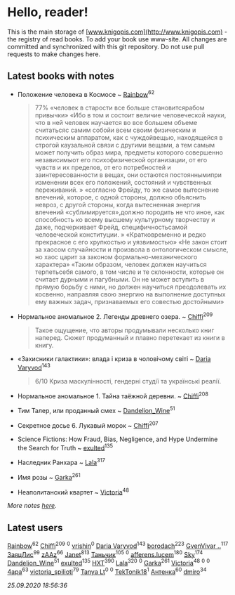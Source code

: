 # Hello, reader!
This is the main storage of [www.knigopis.com](http://www.knigopis.com) - the registry of read books.
To add your book use www-site. All changes are committed and synchronized with this git repository.
Do not use pull requests to make changes here.


## Latest books with notes
* Положение человека в Космосе ~ [Rainbow](users/109/109787328219839805802-google)<sup>62</sup>
    > 77%
    > «человек в старости все больше становитсярабом привычки»
    > «Ибо в том и состоит величие человеческой науки, что в ней человек научается во все большем объеме считатьсяс самим собойи всем своим физическим и психическим аппаратом, как с чуждойвещью, находящейся в строгой каузальной связи с другими вещами, а тем самым может получить образ мира, предметы которого совершенно независимыот его психофизической организации, от его чувств и их пределов, от его потребностей и заинтересованности в вещах, они остаются постояннымипри изменении всех его положений, состояний и чувственных переживаний. »
    > «согласно Фрейду, то же самое вытеснение влечений, которое, с одной стороны, должно объяснить невроз, с другой стороны, когда вытесненная энергия влечений «сублимируется»,должно породить не что иное, как способность ко всему высшему культурному творчеству и даже, подчеркивает Фрейд, специфичностьсамой человеческой конституции. »
    > «Кратковременно и редко прекрасное с его хрупкостью и уязвимостью»
    > «Не закон стоит за хаосом случайности и произвола в онтологическом смысле, но хаос царит за законом формально-механического характера»
    > «Таким образом, человек должен научиться терпетьсебя самого, в том числе и те склонности, которые он считает дурными и пагубными. Он не может вступить в прямую борьбу с ними, но должен научиться преодолевать их косвенно, направляя свою энергию на выполнение доступных ему важных задач, признаваемых его совестью достойными»

* Нормальное аномальное 2. Легенды древнего озера. ~ [Chiffi](users/105/105831994080785626680-google)<sup>209</sup>
    > Такое ощущение, что авторы продумывали несколько книг наперед. Сюжет продуманный и плавно перетекает из книги в книгу.

* «Захисники галактики»: влада і криза в чоловічому світі ~ [Daria Varyvod](users/829/829893410524253-facebook)<sup>143</sup>
    > 6/10 Криза маскулінності, гендерні студії та українські реалії.

* Нормальное аномальное 1. Тайна таёжной деревни. ~ [Chiffi](users/105/105831994080785626680-google)<sup>208</sup>

* Тим Талер, или проданный смех ~ [Dandelion_Wine](users/586/58602788-vkontakte)<sup>51</sup>

* Секретное досье 6. Лукавый морок ~ [Chiffi](users/105/105831994080785626680-google)<sup>207</sup>

* Science Fictions: How Fraud, Bias, Negligence, and Hype Undermine the Search for Truth ~ [exulted](users/100/100599204551896265722-google)<sup>135</sup>

* Наследник Ранхара ~ [Lala](users/761/76187635-vkontakte)<sup>317</sup>

* Имя розы ~ [Garka](users/115/115753719718250012620-google)<sup>261</sup>

* Неаполитанский квартет ~ [Victoria](users/113/113794223924688167852-google)<sup>48</sup>


_More notes [here](latest_books_with_notes.md)._


## Latest users
[Rainbow](users/109/109787328219839805802-google)<sup>62</sup> 
[Chiffi](users/105/105831994080785626680-google)<sup>209</sup> 
[](users/108/108685354966939535397-google)<sup>0</sup> 
[vrishin](users/157/157469036-yandex)<sup>0</sup> 
[Daria Varyvod](users/829/829893410524253-facebook)<sup>143</sup> 
[borodach](users/157/15706320-vkontakte)<sup>223</sup> 
[GvenVivar ..](users/158/158266434925901-facebook)<sup>117</sup> 
[ЗаяцЛис](users/112/112388384595246311466-google)<sup>99</sup> 
[zAAz](users/202/202248233-vkontakte)<sup>66</sup> 
[Janet](users/108/108113656204404967440-google)<sup>813</sup> 
[Таньчик](users/209/2096581563762610-facebook)<sup>105</sup> 
[](users/121/12133433-vkontakte)<sup>0</sup> 
[afferens.lucem](users/196/196071655-vkontakte)<sup>180</sup> 
[Sky](users/118/118049897850017649660-googleplus)<sup>174</sup> 
[Dandelion_Wine](users/586/58602788-vkontakte)<sup>51</sup> 
[exulted](users/100/100599204551896265722-google)<sup>135</sup> 
[HXT](users/100/100002563462782-facebook)<sup>390</sup> 
[Lala](users/761/76187635-vkontakte)<sup>320</sup> 
[](users/113/113120851982565613531-google)<sup>0</sup> 
[Garka](users/115/115753719718250012620-google)<sup>261</sup> 
[Victoria](users/113/113794223924688167852-google)<sup>48</sup> 
[](users/152/1525885927708569-facebook)<sup>0</sup> 
[](users/109/109758218469192505127-google)<sup>0</sup> 
[4apa](users/117/117392596378069249667-google)<sup>63</sup> 
[victoria_spilioti](users/219/219259003-vkontakte)<sup>79</sup> 
[Tanya Lt](users/108/108316544552221405099-google)<sup>0</sup> 
[](users/107/107981781314871592859-google)<sup>0</sup> 
[TekTonik18](users/115/115115073269202114765-google)<sup>1</sup> 
[Антенка](users/118/118158645037334943900-google)<sup>60</sup> 
[dmiro](users/571/5714115-vkontakte)<sup>34</sup> 


_25.09.2020 18:56:36_
